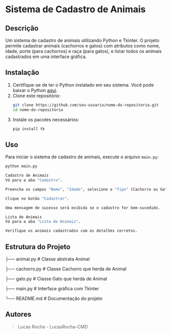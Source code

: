 # Sistema de Cadastro de Animais

## Descrição
Um sistema de cadastro de animais utilizando Python e Tkinter. O projeto permite cadastrar animais (cachorros e gatos) com atributos como nome, idade, porte (para cachorros) e raça (para gatos), e listar todos os animais cadastrados em uma interface gráfica.

## Instalação
1. Certifique-se de ter o Python instalado em seu sistema. Você pode baixar o Python [aqui](https://www.python.org/downloads/).
2. Clone este repositório:
    ```bash
    git clone https://github.com/seu-usuario/nome-do-repositorio.git
    cd nome-do-repositorio
    ```
3. Instale os pacotes necessários:
    ```bash
    pip install tk
    ```

## Uso
Para iniciar o sistema de cadastro de animais, execute o arquivo `main.py`:
```bash
python main.py

Cadastro de Animais
Vá para a aba "Cadastro".

Preencha os campos "Nome", "Idade", selecione o "Tipo" (Cachorro ou Gato) e preencha o campo "Porte (para Cachorro) ou Raça (para Gato)".

Clique no botão "Cadastrar".

Uma mensagem de sucesso será exibida se o cadastro for bem-sucedido.

Lista de Animais
Vá para a aba "Lista de Animais".

Verifique os animais cadastrados com os detalhes corretos.

```

## Estrutura do Projeto


├── animal.py          # Classe abstrata Animal

├── cachorro.py        # Classe Cachorro que herda de Animal

├── gato.py            # Classe Gato que herda de Animal

├── main.py            # Interface gráfica com Tkinter

└── README.md          # Documentação do projeto

## Autores

>Lucas Rocha - LucasRocha-CMD
